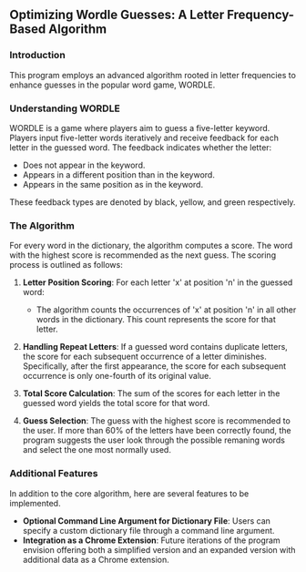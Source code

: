 ## Optimizing Wordle Guesses: A Letter Frequency-Based Algorithm

### Introduction

This program employs an advanced algorithm rooted in letter frequencies to enhance guesses in the popular word game, WORDLE.

### Understanding WORDLE

WORDLE is a game where players aim to guess a five-letter keyword. Players input five-letter words iteratively and receive feedback for each letter in the guessed word. The feedback indicates whether the letter:
- Does not appear in the keyword.
- Appears in a different position than in the keyword.
- Appears in the same position as in the keyword.

These feedback types are denoted by black, yellow, and green respectively.

### The Algorithm

For every word in the dictionary, the algorithm computes a score. The word with the highest score is recommended as the next guess. The scoring process is outlined as follows:

1. **Letter Position Scoring**: For each letter 'x' at position 'n' in the guessed word:
   - The algorithm counts the occurrences of 'x' at position 'n' in all other words in the dictionary. This count represents the score for that letter.
  
2. **Handling Repeat Letters**: If a guessed word contains duplicate letters, the score for each subsequent occurrence of a letter diminishes. Specifically, after the first appearance, the score for each subsequent occurrence is only one-fourth of its original value.

3. **Total Score Calculation**: The sum of the scores for each letter in the guessed word yields the total score for that word.

4. **Guess Selection**: The guess with the highest score is recommended to the user. If more than 60% of the letters have been correctly found, the program suggests the user look through the possible remaning words and select the one most normally used.

### Additional Features

In addition to the core algorithm, here are several features to be implemented.

- **Optional Command Line Argument for Dictionary File**: Users can specify a custom dictionary file through a command line argument.
- **Integration as a Chrome Extension**: Future iterations of the program envision offering both a simplified version and an expanded version with additional data as a Chrome extension.